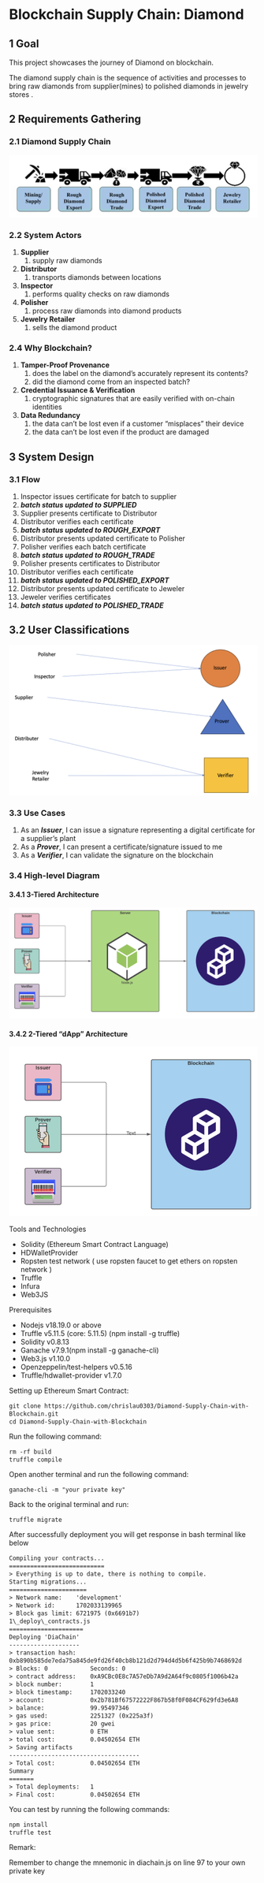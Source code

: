 # Blockchain Supply Chain: Diamond
## 1 Goal
This project showcases the journey of Diamond on blockchain.

The diamond supply chain is the sequence of activities and processes to bring raw diamonds from supplier(mines) to polished diamonds in jewelry stores .

## 2 Requirements Gathering
### 2.1 Diamond Supply Chain
![](https://github.com/chrislau0303/Diamond-Supply-Chain-with-Blockchain/blob/main/assets/Diamond-Supply-Chain.png)

### 2.2 System Actors
1. **Supplier**
   1. supply raw diamonds
1. **Distributor**
   1. transports diamonds between locations
1. **Inspector**
   1. performs quality checks on raw diamonds
1. **Polisher**
   1. process raw diamonds into diamond products
1. **Jewelry Retailer**
   1. sells the diamond product

### 2.4 Why Blockchain?
1. **Tamper-Proof Provenance**
   1. does the label on the diamond’s accurately represent its contents?
   1. did the diamond come from an inspected batch?
1. **Credential Issuance & Verification**
   1. cryptographic signatures that are easily verified with on-chain identities
1. **Data Redundancy**
   1. the data can’t be lost even if a customer “misplaces” their device
   1. the data can’t be lost even if the product are damaged

## 3 System Design
### 3.1 Flow
1. Inspector issues certificate for batch to supplier
1. ***batch status updated to SUPPLIED***
1. Supplier presents certificate to Distributor
1. Distributor verifies each certificate
1. ***batch status updated to ROUGH\_EXPORT***
1. Distributor presents updated certificate to Polisher
1. Polisher verifies each batch certificate
1. ***batch status updated to ROUGH\_TRADE***
1. Polisher presents certificates to Distributor
1. Distributor verifies each certificate
1. ***batch status updated to POLISHED\_EXPORT***
1. Distributor presents updated certificate to Jeweler
1. Jeweler verifies certificates
1. ***batch status updated to POLISHED\_TRADE***
## <a name="_n7wsp7frcbz1"></a>3.2 User Classifications
![](https://github.com/chrislau0303/Diamond-Supply-Chain-with-Blockchain/blob/main/assets/User-Classification%20.png)
### 3.3 Use Cases
1. As an ***Issuer***, I can issue a signature representing a digital certificate for a supplier’s plant
1. As a ***Prover***, I can present a certificate/signature issued to me
1. As a ***Verifier***, I can validate the signature on the blockchain
### 3.4 High-level Diagram
#### 3.4.1 3-Tiered Architecture
![](https://github.com/chrislau0303/Diamond-Supply-Chain-with-Blockchain/blob/main/assets/3-Tiered%20Architecture.png)
#### 3.4.2 2-Tiered “dApp” Architecture
![](https://github.com/chrislau0303/Diamond-Supply-Chain-with-Blockchain/blob/main/assets/2-Tiered%20%22dApp%22%20Architecture.png)


Tools and Technologies

- Solidity (Ethereum Smart Contract Language)
- HDWalletProvider
- Ropsten test network ( use ropsten faucet to get ethers on ropsten network )
- Truffle
- Infura
- Web3JS

Prerequisites

- Nodejs v18.19.0 or above
- Truffle v5.11.5 (core: 5.11.5) (npm install -g truffle)
- Solidity v0.8.13
- Ganache v7.9.1(npm install -g ganache-cli)
- Web3.js v1.10.0
- Openzeppelin/test-helpers v0.5.16
- Truffle/hdwallet-provider v1.7.0

Setting up Ethereum Smart Contract:
```
git clone https://github.com/chrislau0303/Diamond-Supply-Chain-with-Blockchain.git
cd Diamond-Supply-Chain-with-Blockchain
```
Run the following command:
```
rm -rf build
truffle compile
```

Open another terminal and run the following command:
```
ganache-cli -m "your private key"
```

Back to the original terminal and run:

```
truffle migrate
```

After successfully deployment you will get response in bash terminal like below
```
Compiling your contracts...
===========================
> Everything is up to date, there is nothing to compile.
Starting migrations...
======================
> Network name:    'development'
> Network id:      1702033139965
> Block gas limit: 6721975 (0x6691b7)
1\_deploy\_contracts.js
=====================
Deploying 'DiaChain'
--------------------
> transaction hash:    0xb890b585de7eda75a845de9fd26f40cb8b121d2d794d4d5b6f425b9b7468692d
> Blocks: 0            Seconds: 0
> contract address:    0xA9CBc0E8c7A57eDb7A9d2A64f9c0805f1006b42a
> block number:        1
> block timestamp:     1702033240
> account:             0x2b781Bf67572222F867b58f0F084CF629fd3e6A8
> balance:             99.95497346
> gas used:            2251327 (0x225a3f)
> gas price:           20 gwei
> value sent:          0 ETH
> total cost:          0.04502654 ETH
> Saving artifacts
-------------------------------------
> Total cost:          0.04502654 ETH
Summary
=======
> Total deployments:   1
> Final cost:          0.04502654 ETH
```
You can test by running the following commands:
```
npm install
truffle test
```

Remark:

Remember to change the mnemonic in diachain.js on line 97 to your own private key

